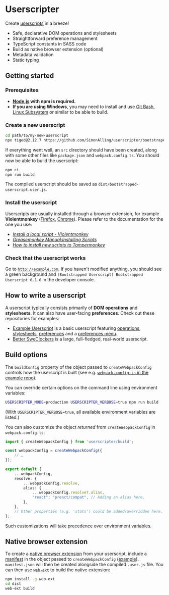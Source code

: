 # Userscripter

Create [userscripts](https://wiki.greasespot.net/User_script) in a breeze!

* Safe, declarative DOM operations and stylesheets
* Straightforward preference management
* TypeScript constants in SASS code
* Build as native browser extension (optional)
* Metadata validation
* Static typing


## Getting started

### Prerequisites

* **[Node.js](https://nodejs.org) with npm is required.**
* **If you are using Windows**, you may need to install and use [Git Bash](https://git-scm.com/downloads), [Linux Subsystem](https://msdn.microsoft.com/en-us/commandline/wsl/install-win10) or similar to be able to build.

### Create a new userscript

```bash
cd path/to/my-new-userscript
npx tiged@2.12.7 https://github.com/SimonAlling/userscripter/bootstrap#master
```

If everything went well, an `src` directory should have been created, along with some other files like `package.json` and `webpack.config.ts`.
You should now be able to build the userscript:

```bash
npm ci
npm run build
```

The compiled userscript should be saved as `dist/bootstrapped-userscript.user.js`.

### Install the userscript

Userscripts are usually installed through a browser extension, for example **Violentmonkey** ([Firefox][violentmonkey-firefox], [Chrome][violentmonkey-chrome]).
Please refer to the documentation for the one you use:

* [_Install a local script - Violentmonkey_](https://violentmonkey.github.io/posts/how-to-edit-scripts-with-your-favorite-editor/#install-a-local-script)
* [_Greasemonkey Manual:Installing Scripts_](https://wiki.greasespot.net/Greasemonkey_Manual:Installing_Scripts)
* [_How to install new scripts to Tampermonkey_](http://tampermonkey.net/faq.php#Q102)

### Check that the userscript works

Go to [`http://example.com`](http://example.com).
If you haven't modified anything, you should see a green background and `[Bootstrapped Userscript] Bootstrapped Userscript 0.1.0` in the developer console.


## How to write a userscript

A userscript typically consists primarily of **DOM operations** and **stylesheets**.
It can also have user-facing **preferences**. Check out these repositories for examples:

  * [Example Userscript][example-userscript] is a basic userscript featuring [operations][example-userscript-operations], [stylesheets][example-userscript-stylesheets], [preferences][example-userscript-preferences] and a [preferences menu][example-userscript-preferences-menu].
  * [Better SweClockers][better-sweclockers] is a large, full-fledged, real-world userscript.


## Build options

The `buildConfig` property of the object passed to `createWebpackConfig` controls how the userscript is built (see e.g. [`webpack.config.ts` in the example repo][example-userscript-webpack-config]).

You can override certain options on the command line using environment variables:

```bash
USERSCRIPTER_MODE=production USERSCRIPTER_VERBOSE=true npm run build
```

(With `USERSCRIPTER_VERBOSE=true`, all available environment variables are listed.)

You can also customize the object _returned_ from `createWebpackConfig` in `webpack.config.ts`:

```typescript
import { createWebpackConfig } from 'userscripter/build';

const webpackConfig = createWebpackConfig({
    // …
});

export default {
    ...webpackConfig,
    resolve: {
        ...webpackConfig.resolve,
        alias: {
            ...webpackConfig.resolve?.alias,
            "react": "preact/compat", // Adding an alias here.
        },
    },
    // Other properties (e.g. 'stats') could be added/overridden here.
};
```

Such customizations will take precedence over environment variables.

## Native browser extension

To create a [native browser extension][webextension] from your userscript, include a [manifest][manifest-json] in the object passed to `createWebpackConfig` ([example][example-userscript-webpack-config]).
`manifest.json` will then be created alongside the compiled `.user.js` file.
You can then use [`web-ext`][web-ext] to build the native extension:

```bash
npm install -g web-ext
cd dist
web-ext build
```


[violentmonkey-firefox]: https://addons.mozilla.org/en-US/firefox/addon/violentmonkey/
[violentmonkey-chrome]: https://chrome.google.com/webstore/detail/violentmonkey/jinjaccalgkegednnccohejagnlnfdag
[better-sweclockers]: https://github.com/SimonAlling/better-sweclockers
[example-userscript]: https://github.com/SimonAlling/example-userscript
[example-userscript-operations]: https://github.com/SimonAlling/example-userscript/blob/master/src/operations.ts
[example-userscript-stylesheets]: https://github.com/SimonAlling/example-userscript/blob/master/src/stylesheets.ts
[example-userscript-preferences]: https://github.com/SimonAlling/example-userscript/blob/master/src/preferences.ts
[example-userscript-preferences-menu]: https://github.com/SimonAlling/example-userscript/blob/master/src/preferences-menu.tsx
[example-userscript-webpack-config]: https://github.com/SimonAlling/example-userscript/blob/master/webpack.config.ts
[webextension]: https://developer.mozilla.org/en-US/docs/Mozilla/Add-ons/WebExtensions
[manifest-json]: https://developer.mozilla.org/en-US/docs/Mozilla/Add-ons/WebExtensions/manifest.json
[web-ext]: https://www.npmjs.com/package/web-ext
